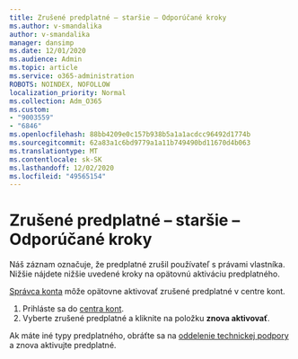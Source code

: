 ```yaml
---
title: Zrušené predplatné – staršie – Odporúčané kroky
ms.author: v-smandalika
author: v-smandalika
manager: dansimp
ms.date: 12/01/2020
ms.audience: Admin
ms.topic: article
ms.service: o365-administration
ROBOTS: NOINDEX, NOFOLLOW
localization_priority: Normal
ms.collection: Adm_O365
ms.custom:
- "9003559"
- "6846"
ms.openlocfilehash: 88bb4209e0c157b938b5a1a1acdcc96492d1774b
ms.sourcegitcommit: 62a83a1c6bd9779a1a11b749490bd11670d4b063
ms.translationtype: MT
ms.contentlocale: sk-SK
ms.lasthandoff: 12/02/2020
ms.locfileid: "49565154"
---
```

# <a name="subscription-cancelled---legacy---recommended-steps"></a>Zrušené predplatné – staršie – Odporúčané kroky

Náš záznam označuje, že predplatné zrušil používateľ s právami vlastníka. Nižšie nájdete nižšie uvedené kroky na opätovnú aktiváciu predplatného.

[Správca konta](https://docs.microsoft.com/azure/cost-management-billing/manage/billing-subscription-transfer?WT.mc_id=Portal-Microsoft_Azure_Support#whoisaa) môže opätovne aktivovať zrušené predplatné v centre kont.

1. Prihláste sa do [centra kont](https://account.azure.com/Subscriptions).
2. Vyberte zrušené predplatné a kliknite na položku **znova aktivovať**.

Ak máte iné typy predplatného, obráťte sa na [oddelenie technickej podpory](https://ms.portal.azure.com/#blade/Microsoft_Azure_Support/HelpAndSupportBlade/overview) a znova aktivujte predplatné.
